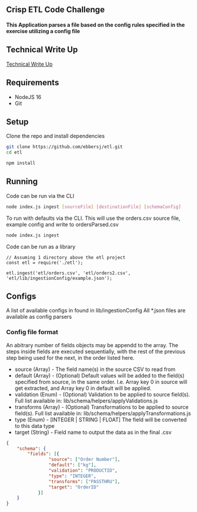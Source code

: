
## Crisp ETL Code Challenge

#### This Application parses a file based on the config rules specified in the exercise utilizing a config file

## Technical Write Up

[Technical Write Up](WriteUp.docx)

## Requirements

* NodeJS 16
* Git

## Setup

Clone the repo and install dependencies
```bash
git clone https://github.com/ebbersj/etl.git
cd etl
```

```bash
npm install
```

## Running

Code can be run via the CLI
```bash
node index.js ingest [sourceFile] [destinationFile] [schemaConfig]
```
To run with defaults via the CLI. This will use the orders.csv source file, example config and write to ordersParsed.csv
```bash
node index.js ingest
```

Code can be run as a library
```node
// Assuming 1 directory above the etl project
const etl = require('./etl');

etl.ingest('etl/orders.csv', 'etl/orders2.csv', 'etl/lib/ingestionConfig/example.json');
```

## Configs
A list of available configs in found in lib/ingestionConfig
All *.json files are available as config parsers

### Config file format
An abitrary number of fields objects may be appendd to the array. The steps inside fields are executed sequentially, with the rest of the previous step being used for the next, in the order listed here.
* source (Array) - The field name(s) in the source CSV to read from
* default (Array) - (Optional) Default values will be added to the field(s) specified from source, in the same order. I.e. Array key 0 in source will get extracted, and Array key 0 in default will be applied.
* validation (Enum) - (Optional) Validation to be applied to source field(s). Full list available in: lib/schema/helpers/applyValidations.js
* transforms (Array) - (Optional) Transformations to be applied to source field(s). Full list available in: lib/schema/helpers/applyTransformations.js
* type (Enum) - [INTEGER | STRING | FLOAT] The field will be converted to this data type
* target (String) - Field name to output the data as in the final .csv
```json
{
	"schema": {
		"fields": [{
				"source": ["Order Number"],
                "default": ["kg"],
                "validation": "PRODUCTID",
				"type": "INTEGER",
				"transforms": ["PASSTHRU"],
				"target": "OrderID"
			}]
    }
}
```
